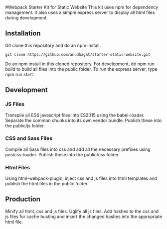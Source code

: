 #Webpack Starter Kit for Static Website
This kit uses npm for dependency management. It also uses a simple express server to display all html files during development.

## Installation
Git clone this repository and do an npm install. 
```
git clone https://github.com/anudhagat/starter-static-website.git
```

Do an npm install in this cloned repository.
For development, do npm run build to build all files into the public folder.
To run the express server, type npm run start.

## Development

### JS Files
Transpile all ES6 javascript files into ES2015 using the babel-loader.
Separate the common chunks into its own vendor bundle. Publish these into the public/js folder.

### CSS and Sass Files
Compile all Sass files into css and add all the necessary prefixes using postcss-loader. Publish these into the public/css folder.

### Html Files
Using html-webpack-plugin, inject css and js files into html templates and publish the html files in the public folder.

## Production

Minify all html, css and js files.
Uglify all js files.
Add hashes to the css and js files for cache busting and insert the changed hashes into the appropriate html file.
